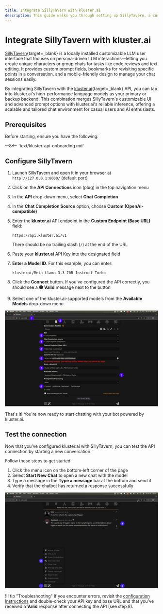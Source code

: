 ```yaml
---
title: Integrate SillyTavern with kluster.ai
description: This guide walks you through setting up SillyTavern, a customizable LLM interface, with the kluster.ai API to enable AI-powered conversations.
---
```


# Integrate SillyTavern with kluster.ai

[SillyTavern](https://sillytavernai.com/){target=\_blank} is a locally installed customizable LLM user interface that focuses on persona-driven LLM interactions—letting you create unique characters or group chats for tasks like code reviews and text editing. It provides custom prompt fields, bookmarks for revisiting specific points in a conversation, and a mobile-friendly design to manage your chat sessions easily.

By integrating SillyTavern with the [kluster.ai](https://www.kluster.ai/){target=\_blank} API, you can tap into kluster.ai's high-performance language models as your primary or backup backend. This combination merges SillyTavern's customizable UI and advanced prompt options with kluster.ai's reliable inference, offering a scalable and tailored chat environment for casual users and AI enthusiasts.

## Prerequisites

Before starting, ensure you have the following:

--8<-- 'text/kluster-api-onboarding.md'

## Configure SillyTavern

1. Launch SillyTavern and open it in your browser at `http://127.0.0.1:8000/` (default port)
2. Click on the **API Connections** icon (plug) in the top navigation menu
3. In the **API** drop-down menu, select **Chat Completion**
4. In the **Chat Completion Source** option, choose **Custom (OpenAI-compatible)**
5. Enter the **kluster.ai** API endpoint in the **Custom Endpoint (Base URL)** field:

    ```text
    https://api.kluster.ai/v1
    ```

    There should be no trailing slash (`/`) at the end of the URL

6. Paste your **kluster.ai** API Key into the designated field
7. **Enter a Model ID**. For this example, you can enter:

    ```text
    klusterai/Meta-Llama-3.3-70B-Instruct-Turbo
    ```

8. Click the **Connect** button. If you've configured the API correctly, you should see a **🟢 Valid** message next to the button
9. Select one of the kluster.ai-supported models from the **Available Models** drop-down menu

![](/images/get-started/integrations/sillytavern/sillytavern-1.webp)

That's it! You're now ready to start chatting with your bot powered by kluster.ai.

## Test the connection

Now that you've configured kluster.ai with SillyTavern, you can test the API connection by starting a new conversation.

Follow these steps to get started:

1. Click the menu icon on the bottom-left corner of the page
2. Select **Start New Chat** to open a new chat with the model
3. Type a message in the **Type a message** bar at the bottom and send it
4. Verify that the chatbot has returned a response successfully

![](/images/get-started/integrations/sillytavern/sillytavern-2.webp)

!!! tip "Troubleshooting"
    If you encounter errors, revisit the [configuration instructions](#configure-sillytavern-to-use-klusterai) and double-check your API key and base URL and that you've received a **Valid** response after connecting the API (see step 8).
